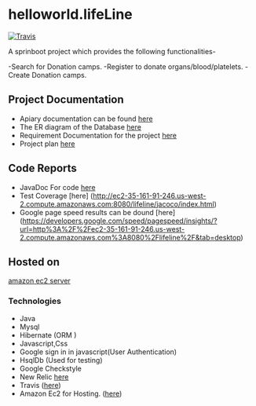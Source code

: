 # helloworld.lifeLine
[![Travis](https://travis-ci.org/rawatanoop/Springboot_HelloProject.svg?branch=master)](https://travis-ci.org/rawatanoop/Springboot_HelloProject)

A sprinboot project which provides the following functionalities-

-Search for Donation camps.
-Register to donate organs/blood/platelets.
-Create Donation camps.


## Project Documentation

* Apiary documentation can be found [here](https://app.apiary.io/rawatanoop/editor )
* The ER diagram of the Database [here](https://drive.google.com/drive/folders/0Byun6YOvkyY-bHh1ZE02TloyeFU )
* Requirement Documentation for the project [here](https://drive.google.com/drive/folders/0Byun6YOvkyY-bHh1ZE02TloyeFU)
* Project plan [here](https://drive.google.com/drive/folders/0Byun6YOvkyY-bHh1ZE02TloyeFU)

## Code Reports
* JavaDoc For code [here](http://ec2-35-161-91-246.us-west-2.compute.amazonaws.com:8080/lifeline/doc/overview-summary.html)
* Test Coverage [here] (http://ec2-35-161-91-246.us-west-2.compute.amazonaws.com:8080/lifeline/jacoco/index.html)
* Google page speed results can be dound [here] (https://developers.google.com/speed/pagespeed/insights/?url=http%3A%2F%2Fec2-35-161-91-246.us-west-2.compute.amazonaws.com%3A8080%2Flifeline%2F&tab=desktop)

## Hosted on
 [amazon ec2 server](http://ec2-35-161-91-246.us-west-2.compute.amazonaws.com:8080/lifeline)
 
  

### Technologies
* Java
* Mysql 
* Hibernate (ORM )
* Javascript,Css
* Google sign in in javascript(User Authentication)
* HsqlDb (Used for testing)
* Google Checkstyle
* New Relic [here](https://rpm.newrelic.com/accounts/1463060/applications/35236792)	
* Travis ([here](https://travis-ci.org/rawatanoop/Springboot_HelloProject))
* Amazon Ec2 for Hosting. ([here](http://ec2-35-161-91-246.us-west-2.compute.amazonaws.com:8080/lifeline))






